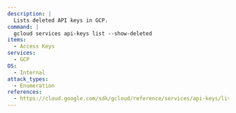 ```yaml
---
description: |
  Lists deleted API keys in GCP.
command: |
  gcloud services api-keys list --show-deleted
items:
  - Access Keys
services:
  - GCP
OS:
  - Internal
attack_types:
  - Enumeration
references:
  - https://cloud.google.com/sdk/gcloud/reference/services/api-keys/list
---
```

